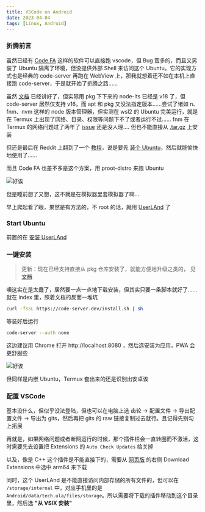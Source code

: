 ```yaml
---
title: VSCode on Android
date: 2023-04-04
tags: [Linux, Android]
---
```


### 折腾前言

虽然已经有 [Code FA](https://github.com/nightmare-space/vscode_for_android) 这样的软件可以直接跑 vscode，但 Bug 蛮多的，而且又另装了 Ubuntu 隔离了环境，但没提供外部 Shell 来访问这个 Ubuntu。它的实现方式也是经典的 code-server 再跑在 WebView 上，那我就想着还不如在本机上直接跑 code-server，于是就开始了折腾之路......

虽然 [文档](https://coder.com/docs/code-server/latest/termux) 已经讲好了，但实际用 pkg 下下来的 node-lts 已经是 v18 了，但 code-server 居然仅支持 v16，而 apt 和 pkg 又没法指定版本......尝试了诸如 n、fnm、nvm 这样的 node 版本管理器，但实测在 wsl2 的 Ubuntu 完美运行，就是在 Termux 上出现了网络、目录、权限等问题下不了或者运行不过...... fnm 在 Termux 的网络问题过了两年了 [issue](https://github.com/Schniz/fnm/issues/520) 还是没人理.... 但也不能直接从 [.tar.gz](https://github.com/Schniz/fnm/issues/161) 上安装

但还是最后在 Reddit 上翻到了一个 [教程](https://gist.github.com/ppoffice/b9e88c9fd1daf882bc0e7f31221dda01?permalink_comment_id=4339755#gistcomment-4339755)，说是要先 [装个 Ubuntu](./tips/android.md#安装-ubuntu)，然后就能愉快地使用了......

而且 Code FA 也差不多是这个方案，用 proot-distro 来跑 Ubuntu

![好诶](/blog/vscode_termux.webp)

但是睡前想了又想，这不就是在模拟器里套模拟器了嘛...

早上爬起看了眼，果然是有方法的，不 root 的话，就用 [UserLAnd](https://play.google.com/store/apps/details?id=tech.ula) 了

### Start Ubuntu

前置的在 [安装 UserLAnd](./tips/android.md#更好的-userland)

### 一键安装

> 更新：现在已经支持直接从 pkg 仓库安装了，就能方便地升级之类的， 见 [文档](https://coder.com/docs/code-server/latest/termux#installation)

噢这实在是太蠢了，居然要一点一点地下载安装，但其实只要一条脚本就好了......就在 index 里，照着文档的反而一堆坑

```bash
curl -fsSL https://code-server.dev/install.sh | sh
```

等装好后运行

```bash
code-server --auth none
```

这边建议用 Chrome 打开 http://localhost:8080 ，然后选安装为应用，PWA 会更舒服些

![好诶](/blog/vscode_ubuntu.webp)

但同样是内嵌 Ubuntu，Termux 套出来的还是识别出安卓诶

### 配置 VSCode

基本没什么，但似乎没法登陆，但也可以在电脑上选 齿轮 -> 配置文件 -> 导出配置文件 -> 导出为 gits，然后再把 gits 的 raw 链接复制过去就行。且记得先别勾上拓展

再就是，如果网络问题或者断网运行的时候，那个插件栏会一直转圈而不激活，这时需要先去设置把 Extensions 的 `Auto Check Updates` 给关掉

以及，像是 C++ 这个插件是不能直接下的，需要从 [网页版](https://marketplace.visualstudio.com/items?itemName=ms-vscode.cpptools) 的右侧 Download Extensions 中选中 arm64 来下载

同时，这个 UserLAnd 是不能直接访问内部存储的所有文件的，但可以在 `/storage/internal` 中，对应手机里的是 `Android/data/tech.ula/files/storage`。所以需要将下载的插件移动到这个目录里，然后选 **"从 VSIX 安装"**
